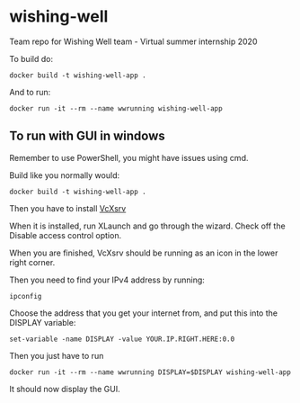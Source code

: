 # wishing-well
Team repo for Wishing Well team - Virtual summer internship 2020

To build do:

```docker build -t wishing-well-app .```

And to run:

```docker run -it --rm --name wwrunning wishing-well-app```


## To run with GUI in windows

Remember to use PowerShell, you might have issues using cmd.

Build like you normally would:

```docker build -t wishing-well-app .```

Then you have to install [VcXsrv](https://sourceforge.net/projects/vcxsrv/)

When it is installed, run XLaunch and go through the wizard. Check off the Disable access control option.

When you are finished, VcXsrv should be running as an icon in the lower right corner.

Then you need to find your IPv4 address by running:

```ipconfig```

Choose the address that you get your internet from, and put this into the DISPLAY variable:

```set-variable -name DISPLAY -value YOUR.IP.RIGHT.HERE:0.0```

Then you just have to run

```docker run -it --rm --name wwrunning DISPLAY=$DISPLAY wishing-well-app```

It should now display the GUI.
